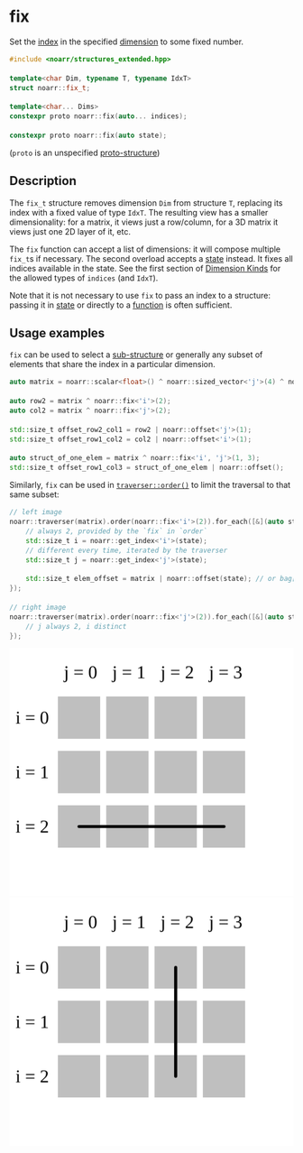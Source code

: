 # fix

Set the [index](../Glossary.md#index) in the specified [dimension](../Glossary.md#dimension) to some fixed number.

```hpp
#include <noarr/structures_extended.hpp>

template<char Dim, typename T, typename IdxT>
struct noarr::fix_t;

template<char... Dims>
constexpr proto noarr::fix(auto... indices);

constexpr proto noarr::fix(auto state);
```

(`proto` is an unspecified [proto-structure](../Glossary.md#proto-structure))


## Description

The `fix_t` structure removes dimension `Dim` from structure `T`, replacing its index with a fixed value of type `IdxT`.
The resulting view has a smaller dimensionality: for a matrix, it views just a row/column, for a 3D matrix it views just one 2D layer of it, etc.

The `fix` function can accept a list of dimensions: it will compose multiple `fix_t`s if necessary.
The second overload accepts a [state](../State.md) instead. It fixes all indices available in the state.
See the first section of [Dimension Kinds](../DimensionKinds.md) for the allowed types of `indices` (and `IdxT`).

Note that it is not necessary to use `fix` to pass an index to a structure:
passing it in [state](../State.md) or directly to a [function](../BasicUsage.md#functions) is often sufficient.


## Usage examples

`fix` can be used to select a [sub-structure](../Glossary.md#sub-structure) or generally any subset of elements that share the index in a particular dimension.

```cpp
auto matrix = noarr::scalar<float>() ^ noarr::sized_vector<'j'>(4) ^ noarr::sized_vector<'i'>(3);

auto row2 = matrix ^ noarr::fix<'i'>(2);
auto col2 = matrix ^ noarr::fix<'j'>(2);

std::size_t offset_row2_col1 = row2 | noarr::offset<'j'>(1);
std::size_t offset_row1_col2 = col2 | noarr::offset<'i'>(1);

auto struct_of_one_elem = matrix ^ noarr::fix<'i', 'j'>(1, 3);
std::size_t offset_row1_col3 = struct_of_one_elem | noarr::offset();
```

Similarly, `fix` can be used in [`traverser::order()`](../Traverser.md#orderproto-structure-customizing-the-traversal) to limit the traversal to that same subset:

```cpp
// left image
noarr::traverser(matrix).order(noarr::fix<'i'>(2)).for_each([&](auto state) {
	// always 2, provided by the `fix` in `order`
	std::size_t i = noarr::get_index<'i'>(state);
	// different every time, iterated by the traverser
	std::size_t j = noarr::get_index<'j'>(state);

	std::size_t elem_offset = matrix | noarr::offset(state); // or bag[]
});

// right image
noarr::traverser(matrix).order(noarr::fix<'j'>(2)).for_each([&](auto state) {
	// j always 2, i distinct
});
```

![Traverser consisting of just the row i=2 and ignoring other elements](../img/fixed-trav-substruct.svg)
![Traverser consisting of just the column j=2 and ignoring other elements](../img/fixed-trav-virt.svg)
